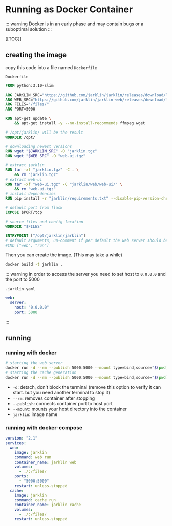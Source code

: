 # Running as Docker Container

::: warning
Docker is in an early phase and may contain bugs or a suboptimal solution
:::

[[TOC]]

## creating the image

copy this code into a file named `Dockerfile`

`Dockerfile`
```dockerfile
FROM python:3.10-slim

ARG JARKLIN_SRC="https://github.com/jarklin/jarklin/releases/download/latest/jarklin.tgz"
ARG WEB_SRC="https://github.com/jarklin/jarklin-web/releases/download/latest/web-ui.tgz"
ARG FILES="/files/"
ARG PORT=5000

RUN apt-get update \
    && apt-get install -y --no-install-recommends ffmpeg wget

# /opt/jarklin/ will be the result
WORKDIR /opt/

# downloading newest versions
RUN wget "$JARKLIN_SRC" -O "jarklin.tgz"
RUN wget "$WEB_SRC" -O "web-ui.tgz"

# extract jarklin
RUN tar -xf "jarklin.tgz" -C . \
    && rm "jarklin.tgz"
# extract web-ui
RUN tar -xf "web-ui.tgz" -C "jarklin/web/web-ui/" \
    && rm "web-ui.tgz"
# install dependencies
RUN pip install -r "jarklin/requirements.txt" --disable-pip-version-check

# default port from flask
EXPOSE $PORT/tcp

# source files and config location
WORKDIR "$FILES"

ENTRYPOINT ["/opt/jarklin/jarklin"]
# default arguments, un-comment if per default the web server should be started
#CMD ["web", "run"]
```

Then you can create the image. (This may take a while)

```bash
docker build -t jarklin .
```

::: warning
in order to access the server you need to set host to `0.0.0.0` and the port to 5000

`.jarklin.yaml`
```yaml
web:
  server:
    host: "0.0.0.0"
    port: 5000
```
:::

## running

### running with docker

```bash
# starting the web server
docker run -d --rm --publish 5000:5000 --mount type=bind,source="$(pwd)",target="/files/" jarklin web run
# starting the cache generation
docker run -d --rm --publish 5000:5000 --mount type=bind,source="$(pwd)",target="/files/" jarklin cache run
```

- `-d`: detach, don't block the terminal (remove this option to verify it can start. but you need another terminal to stop it)
- `--rm`: removes container after stopping
- `--publish`: connects container port to host port
- `--mount`: mounts your host directory into the container
- `jarklin`: image name

### running with docker-compose

```yaml
version: "2.1"
services:
  web:
    image: jarklin
    command: web run
    container_name: jarklin web
    volumes:
      - ./:/files/
    ports:
      - "5000:5000"
    restart: unless-stopped
  cache:
    image: jarklin
    command: cache run
    container_name: jarklin cache
    volumes:
      - ./:/files/
    restart: unless-stopped
```
